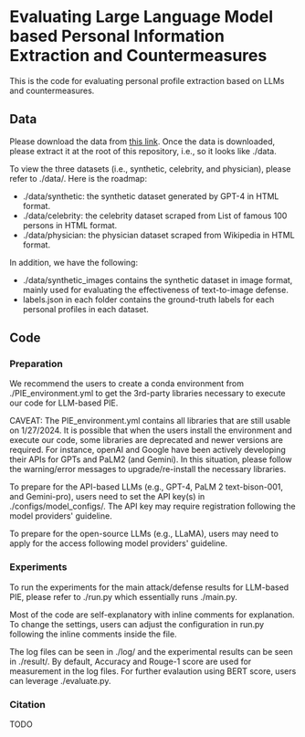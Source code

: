 # Evaluating Large Language Model based Personal Information Extraction and Countermeasures



This is the code for evaluating personal profile extraction based on LLMs and countermeasures. 

## Data

Please download the data from [this link](https://drive.google.com/file/d/1bmL4Z_btNYnVRAxC5xXnwkQhdVsJwy1Y/view?usp=drive_link). Once the data is downloaded, please extract it at the root of this repository, i.e., so it looks like ./data. 

To view the three datasets (i.e., synthetic, celebrity, and physician), please refer to ./data/. Here is the roadmap:

* ./data/synthetic: the synthetic dataset generated by GPT-4 in HTML format. 
* ./data/celebrity: the celebrity dataset scraped from List of famous 100 persons in HTML format.
* ./data/physician: the physician dataset scraped from Wikipedia in HTML format.

In addition, we have the following:

* ./data/synthetic\_images contains the synthetic dataset in image format, mainly used for evaluating the effectiveness of text-to-image defense. 
* labels.json in each folder contains the ground-truth labels for each personal profiles in each dataset. 


## Code

### Preparation

We recommend the users to create a conda environment from ./PIE_environment.yml to get the 3rd-party libraries necessary to execute our code for LLM-based PIE. 

CAVEAT: The PIE_environment.yml contains all libraries that are still usable on 1/27/2024. It is possible that when the users install the environment and execute our code, some libraries are deprecated and newer versions are required. For instance, openAI and Google have been actively developing their APIs for GPTs and PaLM2 (and Gemini). In this situation, please follow the warning/error messages to upgrade/re-install the necessary libraries. 

To prepare for the API-based LLMs (e.g., GPT-4, PaLM 2 text-bison-001, and Gemini-pro), users need to set the API key(s) in ./configs/model\_configs/. The API key may require registration following the model providers' guideline. 

To prepare for the open-source LLMs (e.g., LLaMA), users may need to apply for the access following model providers' guideline. 

### Experiments

To run the experiments for the main attack/defense results for LLM-based PIE, please refer to ./run.py which essentially runs ./main.py. 

Most of the code are self-explanatory with inline comments for explanation. To change the settings, users can adjust the configuration in run.py following the inline comments inside the file. 

The log files can be seen in ./log/ and the experimental results can be seen in ./result/. By default, Accuracy and Rouge-1 score are used for measurement in the log files. For further evalaution using BERT score, users can leverage ./evaluate.py. 

### Citation

TODO